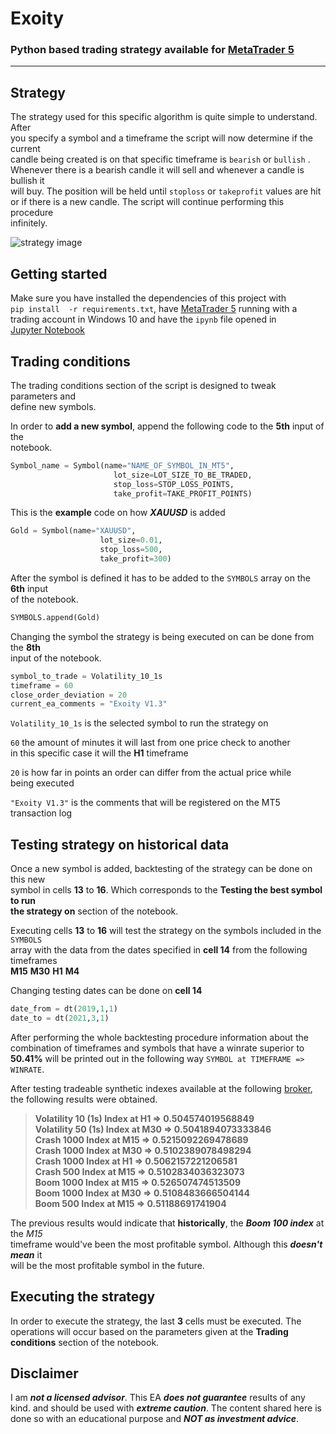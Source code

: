 # Exoity

### Python based trading strategy available for [MetaTrader 5](https://www.metatrader5.com/en)

---

## Strategy
The strategy used for this specific algorithm is quite simple to understand. After  
you specify a symbol and a timeframe  the script will now determine if the current  
candle being created is on that specific timeframe is ```bearish``` or ```bullish``` .  
Whenever there is a bearish candle it will sell and whenever a candle is bullish it  
will buy. The position will be held until ```stoploss```  or ```takeprofit``` values are hit  
or if there is a new candle. The script will continue performing this procedure   
infinitely.

![strategy image](https://i.ibb.co/YbLjgsj/Screenshot-2021-03-09-190621.png)

## Getting started
Make sure you have installed the dependencies of this project with  
```pip install  -r requirements.txt```, have [MetaTrader 5](https://www.metatrader5.com/en) running with a  
trading account in  Windows 10 and have the ```ipynb``` file opened in  
[Jupyter Notebook](https://jupyter.org/install)

## Trading conditions
The trading conditions section of the script is designed to tweak parameters and  
define new symbols.

In order to **add a new symbol**, append the following code to the **5th** input of the  
notebook.
```python
Symbol_name = Symbol(name="NAME_OF_SYMBOL_IN_MT5",
                       lot_size=LOT_SIZE_TO_BE_TRADED,
                       stop_loss=STOP_LOSS_POINTS,
                       take_profit=TAKE_PROFIT_POINTS)
```
This is the **example** code on how ***XAUUSD*** is added
```python
Gold = Symbol(name="XAUUSD",
                    lot_size=0.01,
                    stop_loss=500,
                    take_profit=300)
```
After the symbol is defined it has to be added to the ```SYMBOLS``` array on the **6th**  input  
of the notebook.
```python
SYMBOLS.append(Gold)
```

Changing the symbol the strategy is being executed on can be done from the **8th**  
input of the notebook.
```python
symbol_to_trade = Volatility_10_1s
timeframe = 60
close_order_deviation = 20
current_ea_comments = "Exoity V1.3"
```
```Volatility_10_1s``` is the selected symbol to run the strategy on  

```60``` the amount of minutes it will last from one price check to another  
in this specific case it will the **H1** timeframe  

```20``` is how far in points an order can differ from the actual price while  
being executed

```"Exoity V1.3"``` is the comments that will be registered on the MT5 transaction log

## Testing strategy on historical data
Once a new symbol is added, backtesting of the strategy can be done on this new  
symbol in cells **13** to **16**. Which corresponds to the  **Testing the best symbol to run**  
**the strategy on**  section of the notebook.

Executing cells **13** to **16** will test the strategy on the symbols included in the ```SYMBOLS```  
array with the data from the dates specified in **cell 14** from the following timeframes  
**M15** **M30** **H1** **M4**

Changing testing dates can be done on **cell 14**
```python
date_from = dt(2019,1,1)
date_to = dt(2021,3,1)
```

After performing the whole backtesting procedure information about the combination   of timeframes and symbols that have a winrate superior to **50.41%** will be printed out in the following way ```SYMBOL at TIMEFRAME => WINRATE```.

After testing tradeable synthetic indexes available at the following [broker](https://www.binary.com/), the following results were obtained.
> **Volatility 10 (1s) Index at H1 => 0.504574019568849**  
> **Volatility 50 (1s) Index at M30 => 0.5041894073333846**  
> **Crash 1000 Index at M15 => 0.5215092269478689**  
> **Crash 1000 Index at M30 => 0.5102389078498294**  
> **Crash 1000 Index at H1 => 0.5062157221206581**  
> **Crash 500 Index at M15 => 0.5102834036323073**  
> **Boom 1000 Index at M15 => 0.526507474513509**  
> **Boom 1000 Index at M30 => 0.5108483666504144**  
> **Boom 500 Index at M15 => 0.51188691741904**  

The previous results would indicate that **historically**, the ___Boom 100 index___ at the *M15*  
timeframe would've been the most profitable symbol. Although this ***doesn't mean*** it  
will be the most profitable symbol in the future.


## Executing the strategy
In order to execute the strategy, the last **3** cells must be executed. The operations will occur based on the parameters given at the **Trading conditions** section of the notebook.



## Disclaimer

I am ***not a licensed advisor***.
This  EA ***does not guarantee*** results of any kind. and should be used with ***extreme caution***.
The content shared here is done so with an educational purpose and ***NOT as investment
advice***.
